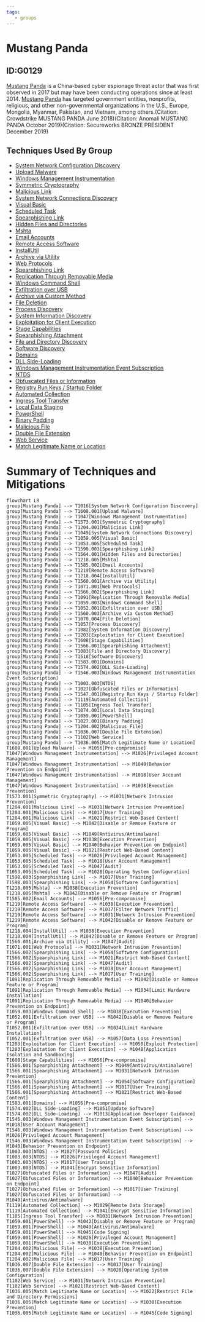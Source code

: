 ```yaml
---
tags:
   - groups
---
```

# Mustang Panda
## ID:G0129
[Mustang Panda](/mitre/groups/G0129) is a China-based cyber espionage threat actor that was first observed in 2017 but may have been conducting operations since at least 2014. [Mustang Panda](/mitre/groups/G0129) has targeted government entities, nonprofits, religious, and other non-governmental organizations in the U.S., Europe, Mongolia, Myanmar, Pakistan, and Vietnam, among others.(Citation: Crowdstrike MUSTANG PANDA June 2018)(Citation: Anomali MUSTANG PANDA October 2019)(Citation: Secureworks BRONZE PRESIDENT December 2019) 
## Techniques Used By Group
* [System Network Configuration Discovery](techniques/T1016)
* [Upload Malware](techniques/T1608/001)
* [Windows Management Instrumentation](techniques/T1047)
* [Symmetric Cryptography](techniques/T1573/001)
* [Malicious Link](techniques/T1204/001)
* [System Network Connections Discovery](techniques/T1049)
* [Visual Basic](techniques/T1059/005)
* [Scheduled Task](techniques/T1053/005)
* [Spearphishing Link](techniques/T1598/003)
* [Hidden Files and Directories](techniques/T1564/001)
* [Mshta](techniques/T1218/005)
* [Email Accounts](techniques/T1585/002)
* [Remote Access Software](techniques/T1219)
* [InstallUtil](techniques/T1218/004)
* [Archive via Utility](techniques/T1560/001)
* [Web Protocols](techniques/T1071/001)
* [Spearphishing Link](techniques/T1566/002)
* [Replication Through Removable Media](techniques/T1091)
* [Windows Command Shell](techniques/T1059/003)
* [Exfiltration over USB](techniques/T1052/001)
* [Archive via Custom Method](techniques/T1560/003)
* [File Deletion](techniques/T1070/004)
* [Process Discovery](techniques/T1057)
* [System Information Discovery](techniques/T1082)
* [Exploitation for Client Execution](techniques/T1203)
* [Stage Capabilities](techniques/T1608)
* [Spearphishing Attachment](techniques/T1566/001)
* [File and Directory Discovery](techniques/T1083)
* [Software Discovery](techniques/T1518)
* [Domains](techniques/T1583/001)
* [DLL Side-Loading](techniques/T1574/002)
* [Windows Management Instrumentation Event Subscription](techniques/T1546/003)
* [NTDS](techniques/T1003/003)
* [Obfuscated Files or Information](techniques/T1027)
* [Registry Run Keys / Startup Folder](techniques/T1547/001)
* [Automated Collection](techniques/T1119)
* [Ingress Tool Transfer](techniques/T1105)
* [Local Data Staging](techniques/T1074/001)
* [PowerShell](techniques/T1059/001)
* [Binary Padding](techniques/T1027/001)
* [Malicious File](techniques/T1204/002)
* [Double File Extension](techniques/T1036/007)
* [Web Service](techniques/T1102)
* [Match Legitimate Name or Location](techniques/T1036/005)

# Summary of Techniques and Mitigations
```mermaid
flowchart LR
group[Mustang Panda] --> T1016[System Network Configuration Discovery]
group[Mustang Panda] --> T1608.001[Upload Malware]
group[Mustang Panda] --> T1047[Windows Management Instrumentation]
group[Mustang Panda] --> T1573.001[Symmetric Cryptography]
group[Mustang Panda] --> T1204.001[Malicious Link]
group[Mustang Panda] --> T1049[System Network Connections Discovery]
group[Mustang Panda] --> T1059.005[Visual Basic]
group[Mustang Panda] --> T1053.005[Scheduled Task]
group[Mustang Panda] --> T1598.003[Spearphishing Link]
group[Mustang Panda] --> T1564.001[Hidden Files and Directories]
group[Mustang Panda] --> T1218.005[Mshta]
group[Mustang Panda] --> T1585.002[Email Accounts]
group[Mustang Panda] --> T1219[Remote Access Software]
group[Mustang Panda] --> T1218.004[InstallUtil]
group[Mustang Panda] --> T1560.001[Archive via Utility]
group[Mustang Panda] --> T1071.001[Web Protocols]
group[Mustang Panda] --> T1566.002[Spearphishing Link]
group[Mustang Panda] --> T1091[Replication Through Removable Media]
group[Mustang Panda] --> T1059.003[Windows Command Shell]
group[Mustang Panda] --> T1052.001[Exfiltration over USB]
group[Mustang Panda] --> T1560.003[Archive via Custom Method]
group[Mustang Panda] --> T1070.004[File Deletion]
group[Mustang Panda] --> T1057[Process Discovery]
group[Mustang Panda] --> T1082[System Information Discovery]
group[Mustang Panda] --> T1203[Exploitation for Client Execution]
group[Mustang Panda] --> T1608[Stage Capabilities]
group[Mustang Panda] --> T1566.001[Spearphishing Attachment]
group[Mustang Panda] --> T1083[File and Directory Discovery]
group[Mustang Panda] --> T1518[Software Discovery]
group[Mustang Panda] --> T1583.001[Domains]
group[Mustang Panda] --> T1574.002[DLL Side-Loading]
group[Mustang Panda] --> T1546.003[Windows Management Instrumentation Event Subscription]
group[Mustang Panda] --> T1003.003[NTDS]
group[Mustang Panda] --> T1027[Obfuscated Files or Information]
group[Mustang Panda] --> T1547.001[Registry Run Keys / Startup Folder]
group[Mustang Panda] --> T1119[Automated Collection]
group[Mustang Panda] --> T1105[Ingress Tool Transfer]
group[Mustang Panda] --> T1074.001[Local Data Staging]
group[Mustang Panda] --> T1059.001[PowerShell]
group[Mustang Panda] --> T1027.001[Binary Padding]
group[Mustang Panda] --> T1204.002[Malicious File]
group[Mustang Panda] --> T1036.007[Double File Extension]
group[Mustang Panda] --> T1102[Web Service]
group[Mustang Panda] --> T1036.005[Match Legitimate Name or Location]
T1608.001[Upload Malware] --> M1056[Pre-compromise]
T1047[Windows Management Instrumentation] --> M1026[Privileged Account Management]
T1047[Windows Management Instrumentation] --> M1040[Behavior Prevention on Endpoint]
T1047[Windows Management Instrumentation] --> M1018[User Account Management]
T1047[Windows Management Instrumentation] --> M1038[Execution Prevention]
T1573.001[Symmetric Cryptography] --> M1031[Network Intrusion Prevention]
T1204.001[Malicious Link] --> M1031[Network Intrusion Prevention]
T1204.001[Malicious Link] --> M1017[User Training]
T1204.001[Malicious Link] --> M1021[Restrict Web-Based Content]
T1059.005[Visual Basic] --> M1042[Disable or Remove Feature or Program]
T1059.005[Visual Basic] --> M1049[Antivirus/Antimalware]
T1059.005[Visual Basic] --> M1038[Execution Prevention]
T1059.005[Visual Basic] --> M1040[Behavior Prevention on Endpoint]
T1059.005[Visual Basic] --> M1021[Restrict Web-Based Content]
T1053.005[Scheduled Task] --> M1026[Privileged Account Management]
T1053.005[Scheduled Task] --> M1018[User Account Management]
T1053.005[Scheduled Task] --> M1047[Audit]
T1053.005[Scheduled Task] --> M1028[Operating System Configuration]
T1598.003[Spearphishing Link] --> M1017[User Training]
T1598.003[Spearphishing Link] --> M1054[Software Configuration]
T1218.005[Mshta] --> M1038[Execution Prevention]
T1218.005[Mshta] --> M1042[Disable or Remove Feature or Program]
T1585.002[Email Accounts] --> M1056[Pre-compromise]
T1219[Remote Access Software] --> M1038[Execution Prevention]
T1219[Remote Access Software] --> M1037[Filter Network Traffic]
T1219[Remote Access Software] --> M1031[Network Intrusion Prevention]
T1219[Remote Access Software] --> M1042[Disable or Remove Feature or Program]
T1218.004[InstallUtil] --> M1038[Execution Prevention]
T1218.004[InstallUtil] --> M1042[Disable or Remove Feature or Program]
T1560.001[Archive via Utility] --> M1047[Audit]
T1071.001[Web Protocols] --> M1031[Network Intrusion Prevention]
T1566.002[Spearphishing Link] --> M1054[Software Configuration]
T1566.002[Spearphishing Link] --> M1021[Restrict Web-Based Content]
T1566.002[Spearphishing Link] --> M1047[Audit]
T1566.002[Spearphishing Link] --> M1018[User Account Management]
T1566.002[Spearphishing Link] --> M1017[User Training]
T1091[Replication Through Removable Media] --> M1042[Disable or Remove Feature or Program]
T1091[Replication Through Removable Media] --> M1034[Limit Hardware Installation]
T1091[Replication Through Removable Media] --> M1040[Behavior Prevention on Endpoint]
T1059.003[Windows Command Shell] --> M1038[Execution Prevention]
T1052.001[Exfiltration over USB] --> M1042[Disable or Remove Feature or Program]
T1052.001[Exfiltration over USB] --> M1034[Limit Hardware Installation]
T1052.001[Exfiltration over USB] --> M1057[Data Loss Prevention]
T1203[Exploitation for Client Execution] --> M1050[Exploit Protection]
T1203[Exploitation for Client Execution] --> M1048[Application Isolation and Sandboxing]
T1608[Stage Capabilities] --> M1056[Pre-compromise]
T1566.001[Spearphishing Attachment] --> M1049[Antivirus/Antimalware]
T1566.001[Spearphishing Attachment] --> M1031[Network Intrusion Prevention]
T1566.001[Spearphishing Attachment] --> M1054[Software Configuration]
T1566.001[Spearphishing Attachment] --> M1017[User Training]
T1566.001[Spearphishing Attachment] --> M1021[Restrict Web-Based Content]
T1583.001[Domains] --> M1056[Pre-compromise]
T1574.002[DLL Side-Loading] --> M1051[Update Software]
T1574.002[DLL Side-Loading] --> M1013[Application Developer Guidance]
T1546.003[Windows Management Instrumentation Event Subscription] --> M1018[User Account Management]
T1546.003[Windows Management Instrumentation Event Subscription] --> M1026[Privileged Account Management]
T1546.003[Windows Management Instrumentation Event Subscription] --> M1040[Behavior Prevention on Endpoint]
T1003.003[NTDS] --> M1027[Password Policies]
T1003.003[NTDS] --> M1026[Privileged Account Management]
T1003.003[NTDS] --> M1017[User Training]
T1003.003[NTDS] --> M1041[Encrypt Sensitive Information]
T1027[Obfuscated Files or Information] --> M1047[Audit]
T1027[Obfuscated Files or Information] --> M1040[Behavior Prevention on Endpoint]
T1027[Obfuscated Files or Information] --> M1017[User Training]
T1027[Obfuscated Files or Information] --> M1049[Antivirus/Antimalware]
T1119[Automated Collection] --> M1029[Remote Data Storage]
T1119[Automated Collection] --> M1041[Encrypt Sensitive Information]
T1105[Ingress Tool Transfer] --> M1031[Network Intrusion Prevention]
T1059.001[PowerShell] --> M1042[Disable or Remove Feature or Program]
T1059.001[PowerShell] --> M1049[Antivirus/Antimalware]
T1059.001[PowerShell] --> M1045[Code Signing]
T1059.001[PowerShell] --> M1026[Privileged Account Management]
T1059.001[PowerShell] --> M1038[Execution Prevention]
T1204.002[Malicious File] --> M1038[Execution Prevention]
T1204.002[Malicious File] --> M1040[Behavior Prevention on Endpoint]
T1204.002[Malicious File] --> M1017[User Training]
T1036.007[Double File Extension] --> M1017[User Training]
T1036.007[Double File Extension] --> M1028[Operating System Configuration]
T1102[Web Service] --> M1031[Network Intrusion Prevention]
T1102[Web Service] --> M1021[Restrict Web-Based Content]
T1036.005[Match Legitimate Name or Location] --> M1022[Restrict File and Directory Permissions]
T1036.005[Match Legitimate Name or Location] --> M1038[Execution Prevention]
T1036.005[Match Legitimate Name or Location] --> M1045[Code Signing]
```